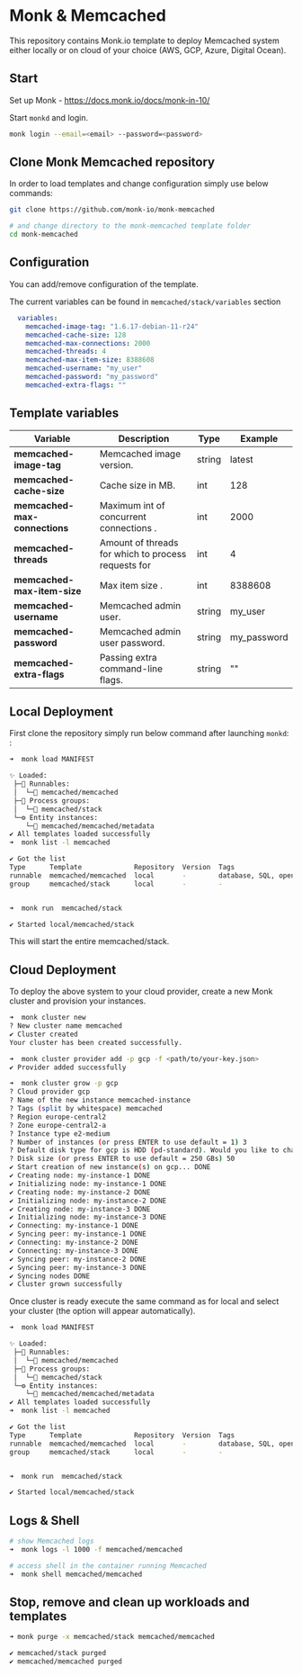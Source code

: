 # Monk & Memcached

This repository contains Monk.io template to deploy Memcached system either locally or on cloud of your choice (AWS, GCP, Azure, Digital Ocean).


## Start

Set up Monk - https://docs.monk.io/docs/monk-in-10/

Start `monkd` and login.

```bash
monk login --email=<email> --password=<password>
```

## Clone Monk Memcached repository

In order to load templates and change configuration simply use below commands: 
```bash
git clone https://github.com/monk-io/monk-memcached

# and change directory to the monk-memcached template folder
cd monk-memcached

```

## Configuration

You can add/remove configuration of the template.

The current variables can be found in `memcached/stack/variables` section

```yaml
  variables:
    memcached-image-tag: "1.6.17-debian-11-r24"
    memcached-cache-size: 128
    memcached-max-connections: 2000
    memcached-threads: 4
    memcached-max-item-size: 8388608
    memcached-username: "my_user"
    memcached-password: "my_password"
    memcached-extra-flags: ""
```


##  Template variables

| Variable | Description | Type | Example |
|----------|-------------|------|---------|
| **memcached-image-tag** | Memcached image version. | string | latest |
| **memcached-cache-size** | Cache size in MB. | int | 128 |
| **memcached-max-connections** |  Maximum int of concurrent connections . | int | 2000 |
| **memcached-threads** | Amount of threads for which to process requests for  | int | 4 |
| **memcached-max-item-size** | Max item size . | int | 8388608 |
| **memcached-username** | Memcached admin user. | string | my_user |
| **memcached-password** | Memcached admin user password. | string | my_password |
| **memcached-extra-flags** | Passing extra command-line flags. | string | "" |



## Local Deployment

First clone the repository simply run below command after launching `monkd`:
:

```bash
➜  monk load MANIFEST

✨ Loaded:
 ├─🔩 Runnables:
 │  └─🧩 memcached/memcached
 ├─🔗 Process groups:
 │  └─🧩 memcached/stack
 └─⚙️ Entity instances:
    └─🧩 memcached/memcached/metadata
✔ All templates loaded successfully
➜  monk list -l memcached

✔ Got the list
Type      Template             Repository  Version  Tags
runnable  memcached/memcached  local       -        database, SQL, open-source
group     memcached/stack      local       -        -


➜  monk run  memcached/stack

✔ Started local/memcached/stack

```

This will start the entire memcached/stack.

## Cloud Deployment

To deploy the above system to your cloud provider, create a new Monk cluster and provision your instances.

```bash
➜  monk cluster new
? New cluster name memcached
✔ Cluster created
Your cluster has been created successfully.

➜  monk cluster provider add -p gcp -f <path/to/your-key.json>
✔ Provider added successfully

➜  monk cluster grow -p gcp
? Cloud provider gcp
? Name of the new instance memcached-instance
? Tags (split by whitespace) memcached
? Region europe-central2
? Zone europe-central2-a
? Instance type e2-medium
? Number of instances (or press ENTER to use default = 1) 3
? Default disk type for gcp is HDD (pd-standard). Would you like to change it? No
? Disk size (or press ENTER to use default = 250 GBs) 50
✔ Start creation of new instance(s) on gcp... DONE
✔ Creating node: my-instance-1 DONE
✔ Initializing node: my-instance-1 DONE
✔ Creating node: my-instance-2 DONE
✔ Initializing node: my-instance-2 DONE
✔ Creating node: my-instance-3 DONE
✔ Initializing node: my-instance-3 DONE
✔ Connecting: my-instance-1 DONE
✔ Syncing peer: my-instance-1 DONE
✔ Connecting: my-instance-2 DONE
✔ Connecting: my-instance-3 DONE
✔ Syncing peer: my-instance-2 DONE
✔ Syncing peer: my-instance-3 DONE
✔ Syncing nodes DONE
✔ Cluster grown successfully
```

Once cluster is ready execute the same command as for local and select your cluster (the option will appear automatically).


```bash
➜  monk load MANIFEST

✨ Loaded:
 ├─🔩 Runnables:
 │  └─🧩 memcached/memcached
 ├─🔗 Process groups:
 │  └─🧩 memcached/stack
 └─⚙️ Entity instances:
    └─🧩 memcached/memcached/metadata
✔ All templates loaded successfully
➜  monk list -l memcached

✔ Got the list
Type      Template             Repository  Version  Tags
runnable  memcached/memcached  local       -        database, SQL, open-source
group     memcached/stack      local       -        -


➜  monk run  memcached/stack

✔ Started local/memcached/stack

```

## Logs & Shell

```bash
# show Memcached logs
➜  monk logs -l 1000 -f memcached/memcached

# access shell in the container running Memcached
➜  monk shell memcached/memcached

```

## Stop, remove and clean up workloads and templates

```bash
➜ monk purge -x memcached/stack memcached/memcached

✔ memcached/stack purged
✔ memcached/memcached purged
```
